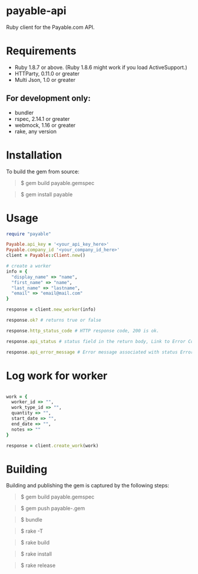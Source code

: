# payable-api

Ruby client for the Payable.com API.

# Requirements

* Ruby 1.8.7 or above. (Ruby 1.8.6 might work if you load ActiveSupport.)
* HTTParty, 0.11.0 or greater
* Multi Json, 1.0 or greater

## For development only:

* bundler
* rspec, 2.14.1 or greater
* webmock, 1.16 or greater
* rake, any version

# Installation

To build the gem from source:

> $ gem build payable.gemspec

> $ gem install payable

# Usage

```ruby
require "payable"

Payable.api_key = '<your_api_key_here>'
Payable.company_id '<your_company_id_here>'
client = Payable::Client.new()

# create a worker
info = {
  "display_name" => "name",
  "first_name" => "name",
  "last_name" => "lastname",
  "email" => "email@mail.com"
}

response = client.new_worker(info)

response.ok? # returns true or false

response.http_status_code # HTTP response code, 200 is ok.

response.api_status # status field in the return body, Link to Error Codes

response.api_error_message # Error message associated with status Error Code
```

# Log work for worker
```ruby

work = {
  worker_id => "",
  work_type_id => "",
  quantity => "",
  start_date => "",
  end_date => "",
  notes => ""
}

response = client.create_work(work)

```

# Building

Building and publishing the gem is captured by the following steps:

> $ gem build payable.gemspec

> $ gem push payable-<current version>.gem

> $ bundle

> $ rake -T

> $ rake build

> $ rake install

> $ rake release

